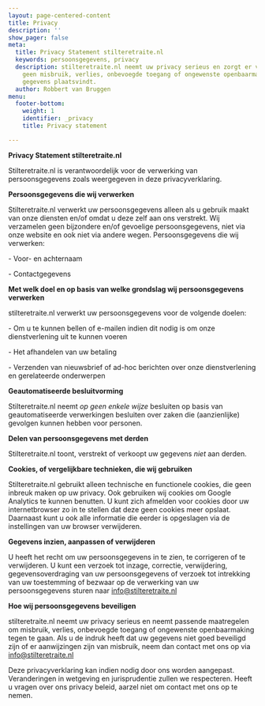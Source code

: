 ```yaml
---
layout: page-centered-content
title: Privacy
description: ''
show_pager: false
meta:
  title: Privacy Statement stilteretraite.nl
  keywords: persoonsgegevens, privacy
  description: stilteretraite.nl neemt uw privacy serieus en zorgt er voor dat er
    geen misbruik, verlies, onbevoegde toegang of ongewenste openbaarmaking van uw
    gegevens plaatsvindt.
  author: Robbert van Bruggen
menu:
  footer-bottom:
    weight: 1
    identifier: _privacy
    title: Privacy statement

---
```

**Privacy Statement stilteretraite.nl**

Stilteretraite.nl is verantwoordelijk voor de verwerking van persoonsgegevens zoals weergegeven in deze privacyverklaring.

**Persoonsgegevens die wij verwerken**

Stilteretraite.nl verwerkt uw persoonsgegevens alleen als u gebruik maakt van onze diensten en/of omdat u deze zelf aan ons verstrekt. Wij verzamelen geen bijzondere en/of gevoelige persoonsgegevens, niet via onze website en ook niet via andere wegen. Persoonsgegevens die wij verwerken:

\- Voor- en achternaam

\- Contactgegevens

**Met welk doel en op basis van welke grondslag wij persoonsgegevens verwerken**

stilteretraite.nl verwerkt uw persoonsgegevens voor de volgende doelen:

\- Om u te kunnen bellen of e-mailen indien dit nodig is om onze dienstverlening uit te kunnen voeren

\- Het afhandelen van uw betaling

\- Verzenden van nieuwsbrief of ad-hoc berichten over onze dienstverlening en gerelateerde onderwerpen

**Geautomatiseerde besluitvorming**

Stilteretraite.nl neemt _op_ _geen enkele wijze_ besluiten op basis van geautomatiseerde verwerkingen besluiten over zaken die (aanzienlijke) gevolgen kunnen hebben voor personen.

**Delen van persoonsgegevens met derden**

Stilteretraite.nl toont, verstrekt of verkoopt uw gegevens _niet_ aan derden.

**Cookies, of vergelijkbare technieken, die wij gebruiken**

Stilteretraite.nl gebruikt alleen technische en functionele cookies, die geen inbreuk maken op uw privacy. Ook gebruiken wij cookies om Google Analytics te kunnen benutten. U kunt zich afmelden voor cookies door uw internetbrowser zo in te stellen dat deze geen cookies meer opslaat. Daarnaast kunt u ook alle informatie die eerder is opgeslagen via de instellingen van uw browser verwijderen.

**Gegevens inzien, aanpassen of verwijderen**

U heeft het recht om uw persoonsgegevens in te zien, te corrigeren of te verwijderen. U kunt een verzoek tot inzage, correctie, verwijdering, gegevensoverdraging van uw persoonsgegevens of verzoek tot intrekking van uw toestemming of bezwaar op de verwerking van uw persoonsgegevens sturen naar [info@stilteretraite.nl](mailto:info@stilteretraite.nl)

**Hoe wij persoonsgegevens beveiligen**

stilteretraite.nl neemt uw privacy serieus en neemt passende maatregelen om misbruik, verlies, onbevoegde toegang of ongewenste openbaarmaking tegen te gaan. Als u de indruk heeft dat uw gegevens niet goed beveiligd zijn of er aanwijzingen zijn van misbruik, neem dan contact met ons op via [info@stilteretraite.nl](mailto:info@stilteretraite.nl)

Deze privacyverklaring kan indien nodig door ons worden aangepast. Veranderingen in wetgeving en jurisprudentie zullen we respecteren. Heeft u vragen over ons privacy beleid, aarzel niet om contact met ons op te nemen.
